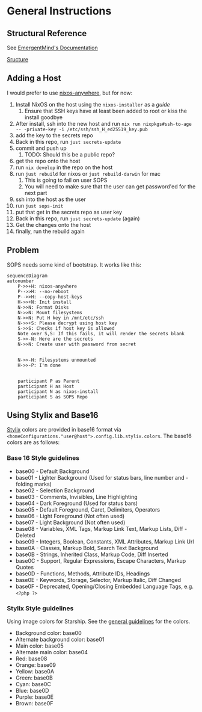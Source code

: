 # General Instructions

## Structural Reference

See [EmergentMind's Documentation](original/anatomy.md)

[Sructure](structure.adoc)

## Adding a Host

I would prefer to use [nixos-anywhere](https://nix-community.github.io/nixos-anywhere/), but for now:

1. Install NixOS on the host using the `nixos-installer` as a _guide_
   1. Ensure that SSH keys have at least been added to root or kiss the install goodbye
1. After install, ssh into the new host and run `nix run nixpkgs#ssh-to-age -- -private-key -i /etc/ssh/ssh_H_ed25519_key.pub`
1. add the key to the secrets repo
1. Back in this repo, run `just secrets-update`
1. commit and push up
   1. TODO: Should this be a public repo?
1. get the repo onto the host
1. run `nix develop` in the repo on the host
1. run `just rebuild` for nixos or `just rebuild-darwin` for mac
   1. This is going to fail on user SOPS
   1. You will need to make sure that the user can get password'ed for the next part
1. ssh into the host as the user
1. run `just sops-init`
1. put that get in the secrets repo as user key
1. Back in this repo, run `just secrets-update` (again)
1. Get the changes onto the host
1. finally, run the rebuild again


## Problem

SOPS needs some kind of bootstrap. It works like this:

```mermaid
sequenceDiagram
autonumber
    P->>+H: nixos-anywhere
    P-->>H: --no-reboot
    P-->>H: --copy-host-keys
    H->>+N: Init install
    N->>N: Format Disks
    N->>N: Mount filesystems
    N->>N: Put H key in /mnt/etc/ssh
    N->>+S: Please decrypt using host key
    S->>S: Checks if host key is allowed
    Note over S,S: If this fails, it will render the secrets blank
    S->>-N: Here are the secrets
    N->>N: Create user with password from secret


    N->>-H: Filesystems unmounted
    H->>-P: I'm done


    participant P as Parent
    participant H as Host
    participant N as nixos-install
    participant S as SOPS Repo
```

## Using Stylix and Base16

[Stylix](https://stylix.danth.me/) colors are provided in base16 format via `<homeConfigurations."user@host">.config.lib.stylix.colors`. The base16 colors are as follows:

### Base 16 Style guidelines

- base00 - Default Background
- base01 - Lighter Background (Used for status bars, line number and - folding marks)
- base02 - Selection Background
- base03 - Comments, Invisibles, Line Highlighting
- base04 - Dark Foreground (Used for status bars)
- base05 - Default Foreground, Caret, Delimiters, Operators
- base06 - Light Foreground (Not often used)
- base07 - Light Background (Not often used)
- base08 - Variables, XML Tags, Markup Link Text, Markup Lists, Diff - Deleted
- base09 - Integers, Boolean, Constants, XML Attributes, Markup Link Url
- base0A - Classes, Markup Bold, Search Text Background
- base0B - Strings, Inherited Class, Markup Code, Diff Inserted
- base0C - Support, Regular Expressions, Escape Characters, Markup Quotes
- base0D - Functions, Methods, Attribute IDs, Headings
- base0E - Keywords, Storage, Selector, Markup Italic, Diff Changed
- base0F - Deprecated, Opening/Closing Embedded Language Tags, e.g. `<?php ?>`

### Stylix Style guidelines

Using image colors for Starship. See the [general guidelines](https://stylix.danth.me/styling.html#images) for the colors.

- Background color: base00
- Alternate background color: base01
- Main color: base05
- Alternate main color: base04
- Red: base08
- Orange: base09
- Yellow: base0A
- Green: base0B
- Cyan: base0C
- Blue: base0D
- Purple: base0E
- Brown: base0F
